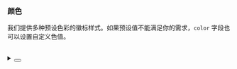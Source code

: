 ### 颜色

我们提供多种预设色彩的徽标样式。如果预设值不能满足你的需求，`color` 字段也可以设置自定义色值。

<div class="cell-demo vp-raw">
  <div>
    <yc-badge
      v-for="color in colors"
      :key="color"
      :color="color"
      :text="color"
      :style="{ marginRight: '24px' }" />
  </div>
  <br />
  <div>
    <yc-badge
      v-for="color in customColors"
      :key="color"
      :color="color"
      :text="color"
      :style="{ marginRight: '24px' }" />
  </div>
</div>

<script setup>
const colors = [
  'red',
  'orangered',
  'orange',
  'gold',
  'lime',
  'green',
  'cyan',
  'arcoblue',
  'purple',
  'pinkpurple',
  'magenta',
  'gray',
];

const customColors = [
  '#F53F3F',
  '#7816FF',
  '#00B42A',
  '#165DFF',
  '#FF7D00',
  '#EB0AA4',
  '#7BC616',
  '#86909C',
  '#B71DE8',
  '#0FC6C2',
  '#FFB400',
  '#168CFF',
  '#FF5722',
];
</script>

<details>
<summary>
 <button class="code-btn"  >
    <icon-code />
 </button>
</summary>

```vue
<template>
  <div>
    <yc-badge
      v-for="color in colors"
      :key="color"
      :color="color"
      :text="color"
      :style="{ marginRight: '24px' }" />
  </div>
  <br />
  <div>
    <yc-badge
      v-for="color in customColors"
      :key="color"
      :color="color"
      :text="color"
      :style="{ marginRight: '24px' }" />
  </div>
</template>

<script setup>
const color = [
  'red',
  'orangered',
  'orange',
  'gold',
  'lime',
  'green',
  'cyan',
  'arcoblue',
  'purple',
  'pinkpurple',
  'magenta',
  'gray',
];

const customColors = [
  '#F53F3F',
  '#7816FF',
  '#00B42A',
  '#165DFF',
  '#FF7D00',
  '#EB0AA4',
  '#7BC616',
  '#86909C',
  '#B71DE8',
  '#0FC6C2',
  '#FFB400',
  '#168CFF',
  '#FF5722',
];
</script>
```

</details>
